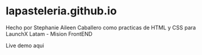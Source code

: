 # lapasteleria.github.io
Hecho por Stephanie Aileen Caballero como practicas de HTML y CSS para LaunchX Latam - Mision FrontEND


Live demo aqui
